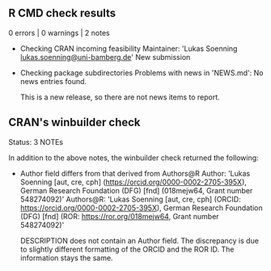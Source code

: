 ## R CMD check results

0 errors | 0 warnings | 2 notes

* Checking CRAN incoming feasibility
  Maintainer: 'Lukas Soenning <lukas.soenning@uni-bamberg.de>'
  New submission

* Checking package subdirectories
  Problems with news in 'NEWS.md':
  No news entries found.
  
  This is a new release, so there are not news items to report.
  
  
## CRAN's winbuilder check

Status: 3 NOTEs

In addition to the above notes, the winbuilder check returned the following:
  
* Author field differs from that derived from Authors@R
  Author:    'Lukas Soenning [aut, cre, cph] (<https://orcid.org/0000-0002-2705-395X>), German Research Foundation (DFG) [fnd] (018mejw64, Grant number 548274092)'
  Authors@R: 'Lukas Soenning [aut, cre, cph] (ORCID: <https://orcid.org/0000-0002-2705-395X>), German Research Foundation (DFG) [fnd] (ROR: <https://ror.org/018mejw64>, Grant number 548274092)'
  
  
  DESCRIPTION does not contain an Author field. The discrepancy is due to slightly different formatting of the ORCID and the ROR ID. The information stays the same.
